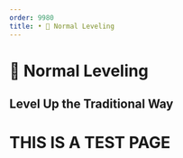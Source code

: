 ```yaml
---
order: 9980
title: • 🧗 Normal Leveling
---
```


# 🧗 Normal Leveling

## Level Up the Traditional Way

# THIS IS A TEST PAGE
